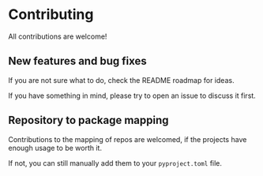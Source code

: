 # Contributing

All contributions are welcome!

## New features and bug fixes

If you are not sure what to do, check the README roadmap for ideas.

If you have something in mind, please try to open an issue to discuss it first.

## Repository to package mapping

Contributions to the mapping of repos are welcomed, if the projects have enough usage to be worth it.

If not, you can still manually add them to your `pyproject.toml` file.
